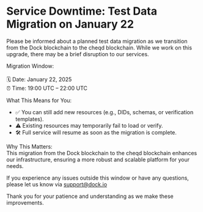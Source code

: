 # Service Downtime: Test Data Migration on January 22

Please be informed  about a planned test data migration as we transition from the Dock blockchain to the cheqd blockchain. While we work on this upgrade, there may be a brief disruption to our services.

Migration Window:\
\
🗓 Date: January 22, 2025\
⏰ Time: 19:00 UTC – 22:00 UTC

What This Means for You:

* ✅ You can still add new resources (e.g., DIDs, schemas, or verification templates).
* ⚠️ Existing resources may temporarily fail to load or verify.
* 🛠 Full service will resume as soon as the migration is complete.

Why This Matters:\
This migration from the Dock blockchain to the cheqd blockchain enhances our infrastructure, ensuring a more robust and scalable platform for your needs.

If you experience any issues outside this window or have any questions, please let us know via support@dock.io

Thank you for your patience and understanding as we make these improvements.

